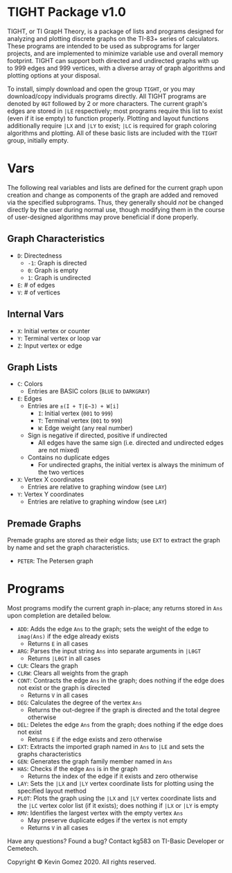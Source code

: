 # TIGHT Package v1.0
TIGHT, or TI GrapH Theory, is a package of lists and programs designed for analyzing and plotting discrete graphs on the TI-83+ series of calculators. These programs are intended to be used as subprograms for larger projects, and are implemented to minimize variable use and overall memory footprint. TIGHT can support both directed and undirected graphs with up to 999 edges and 999 vertices, with a diverse array of graph algorithms and plotting options at your disposal.

To install, simply download and open the group `TIGHT`, or you may download/copy individuals programs directly. All TIGHT programs are denoted by `θGT` followed by 2 or more characters. The current graph's edges are stored in `|LE` respectively; most programs require this list to exist (even if it ise empty) to function properly. Plotting and layout functions additionally require `|LX` and `|LY` to exist; `|LC` is required for graph coloring algorithms and plotting. All of these basic lists are included with the `TIGHT` group, initially empty.

# Vars
The following real variables and lists are defined for the current graph upon creation and change as components of the graph are added and removed via the specified subprograms. Thus, they generally should *not* be changed directly by the user during normal use, though modifying them in the course of user-designed algorithms may prove beneficial if done properly.

## Graph Characteristics
* `D`: Directedness
	* `-1`: Graph is directed
	* `0`: Graph is empty
	* `1`: Graph is undirected
* `E`: # of edges
* `V`: # of vertices

## Internal Vars
* `X`: Initial vertex or counter
* `Y`: Terminal vertex or loop var
* `Z`: Input vertex or edge

## Graph Lists
* `C`: Colors
	* Entries are BASIC colors (`BLUE` to `DARKGRAY`)
* `E`: Edges
	* Entries are `±(I + T|E~3) + W[i]`
		* `I`: Initial vertex (`001` to `999`)
		* `T`: Terminal vertex (`001` to `999`)
		* `W`: Edge weight (any real number)
	* Sign is negative if directed, positive if undirected
		* All edges have the same sign (i.e. directed and undirected edges are not mixed)
	* Contains no duplicate edges
		* For undirected graphs, the initial vertex is always the minimum of the two vertices
* `X`: Vertex X coordinates
	* Entries are relative to graphing window (see `LAY`)
* `Y`: Vertex Y coordinates
	* Entries are relative to graphing window (see `LAY`)

## Premade Graphs
Premade graphs are stored as their edge lists; use `EXT` to extract the graph by name and set the graph characteristics.
* `PETER`: The Petersen graph

# Programs
Most programs modify the current graph in-place; any returns stored in `Ans` upon completion are detailed below.
* `ADD`: Adds the edge `Ans` to the graph; sets the weight of the edge to `imag(Ans)` if the edge already exists
	* Returns `E` in all cases
* `ARG`: Parses the input string `Ans` into separate arguments in `|LθGT`
	* Returns `|LθGT` in all cases
* `CLR`: Clears the graph
* `CLRW`: Clears all weights from the graph
* `CONT`: Contracts the edge `Ans` in the graph; does nothing if the edge does not exist or the graph is directed
	* Returns `V` in all cases
* `DEG`: Calculates the degree of the vertex `Ans`
	* Returns the out-degree if the graph is directed and the total degree otherwise
* `DEL`: Deletes the edge `Ans` from the graph; does nothing if the edge does not exist
  * Returns `E` if the edge exists and zero otherwise
* `EXT`: Extracts the imported graph named in `Ans` to `|LE` and sets the graphs characteristics
* `GEN`: Generates the graph family member named in `Ans`
* `HAS`: Checks if the edge `Ans` is in the graph
	* Returns the index of the edge if it exists and zero otherwise
* `LAY`: Sets the `|LX` and `|LY` vertex coordinate lists for plotting using the specified layout method
* `PLOT`: Plots the graph using the `|LX` and `|LY` vertex coordinate lists and the `|LC` vertex color list (if it exists); does nothing if `|LX` or `|LY` is empty
* `RMV`: Identifies the largest vertex with the empty vertex `Ans`
	* May preserve duplicate edges if the vertex is not empty
	* Returns `V` in all cases

Have any questions? Found a bug?
Contact kg583 on TI-Basic Developer or Cemetech.

Copyright © Kevin Gomez 2020. All rights reserved.
